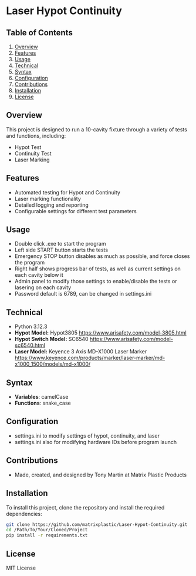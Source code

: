 # Laser Hypot Continuity

## Table of Contents

1. [Overview](#overview)
2. [Features](#features)
3. [Usage](#usage)
4. [Technical](#technical)
5. [Syntax](#syntax)
6. [Configuration](#configuration)
7. [Contributions](#contributions)
8. [Installation](#installation)
9. [License](#license)

## Overview

This project is designed to run a 10-cavity fixture through a variety of tests and functions, including:

- Hypot Test
- Continuity Test
- Laser Marking

## Features

- Automated testing for Hypot and Continuity
- Laser marking functionality
- Detailed logging and reporting
- Configurable settings for different test parameters

## Usage

- Double click .exe to start the program
- Left side START button starts the tests
- Emergency STOP button disables as much as possible, and force closes the program
- Right half shows progress bar of tests, as well as current settings on each cavity below it
- Admin panel to modify those settings to enable/disable the tests or lasering on each cavity
- Password default is 6789, can be changed in settings.ini

## Technical

- Python 3.12.3
- **Hypot Model:** Hypot3805 <https://www.arisafety.com/model-3805.html>
- **Hypot Switch Model:** SC6540 <https://www.arisafety.com/model-sc6540.html>
- **Laser Model:** Keyence 3 Axis MD-X1000 Laser Marker <https://www.keyence.com/products/marker/laser-marker/md-x1000_1500/models/md-x1000/>

## Syntax

- **Variables**: camelCase
- **Functions**: snake_case

## Configuration

- settings.ini to modify settings of hypot, continuity, and laser
- settings.ini also for modifying hardware IDs before program launch

## Contributions

- Made, created, and designed by Tony Martin at Matrix Plastic Products

## Installation

To install this project, clone the repository and install the required dependencies:

```sh
git clone https://github.com/matrixplastic/Laser-Hypot-Continuity.git
cd /Path/To/Your/Cloned/Project
pip install -r requirements.txt
```

## License

MIT License
